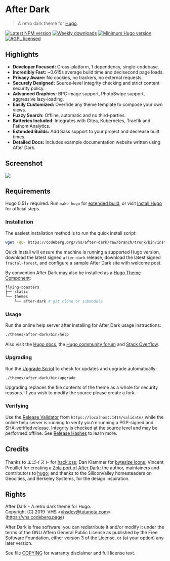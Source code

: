 # After Dark

> A retro dark theme for [Hugo].

[![Latest NPM version](https://flat.badgen.net/npm/v/after-dark)](https://www.npmjs.com/after-dark)
[![Weekly downloads](https://flat.badgen.net/npm/dw/after-dark)](https://www.npmjs.com/after-dark)
[![Minimum Hugo version](https://flat.badgen.net/badge/hugo/>=0.51/FF4088)](https://gohugo.io)
[![AGPL licensed](https://img.shields.io/npm/l/after-dark.svg?style=flat-square&longCache=true)](https://codeberg.org/vhs/after-dark/src/branch/trunk/COPYING)

## Highlights

- **Developer Focused:** Cross-platform, 1 dependency, single-codebase.
- **Incredibly Fast:** ~0.615s average build time and decisecond page loads.
- **Privacy Aware:** No cookies, no trackers, no external requests.
- **Securely Designed:** Source-level integrity checking and strict content security policy.
- **Advanced Graphics:** BPG image support, PhotoSwipe support, aggressive lazy-loading.
- **Easily Customized:** Override any theme template to compose your own views.
- **Fuzzy Search:** Offline, automatic and no third-parties.
- **Batteries Included**: Integrates with Gitea, Kubernetes, Traefik and Fathom Analytics.
- **Extended Builds:** Add Sass support to your project and decrease built times.
- **Detailed Docs:** Includes example documentation website written using After Dark.

## Screenshot

[![](https://codeberg.org/vhs/after-dark/raw/branch/trunk/docs/static/images/screenshots/after-dark-v6.15.0-homepage-fs8.png)](https://codeberg.org/vhs/after-dark)

## Requirements

Hugo 0.51+ required. Run `make hugo` for [extended build](https://vhs.codeberg.page/after-dark/feature/extended-builds/), or visit [Install Hugo](https://gohugo.io/installation/) for official steps.

### Installation

The easiest installation method is to run the quick install script:

```sh
wget -qO- https://codeberg.org/vhs/after-dark/raw/branch/trunk/bin/install | sh
```

Quick Install will ensure the machine is running a supported Hugo version, download the latest signed `after-dark` release, download the latest signed `fractal-forest`, and configure a sample After Dark site with welcome post.

By convention After Dark may also be installed as a [Hugo Theme Component](https://gohugo.io/hugo-modules/theme-components/):

```sh
flying-toasters
├── static
└── themes
    └── after-dark # git clone or submodule
```

### Usage

Run the online help server after installing for After Dark usage instructions:

```sh
./themes/after-dark/bin/help
```

Also visit the [Hugo docs](https://gohugo.io/documentation/), the [Hugo community forum](https://discourse.gohugo.io/) and [Stack Overflow](https://stackoverflow.com/questions/tagged/hugo).

### Upgrading

Run the [Upgrade Script](https://vhs.codeberg.page/after-dark/feature/upgrade-script/) to check for updates and upgrade automatically:

```sh
./themes/after-dark/bin/upgrade
```

Upgrading replaces the file contents of the theme as a whole for security reasons. If you wish to modify the source please create a fork.

### Verifying

Use the [Release Validator](https://vhs.codeberg.page/after-dark/validate/) from `https://localhost:1414/validate/` while the online help server is running to verify you're running a PGP-signed and SHA-verified release. Integrity is checked at the source level and may be performed offline. See [Release Hashes](https://vhs.codeberg.page/after-dark/feature/release-hashes/) to learn more.

## Credits

Thanks to エゴイスト for [hack.css]; Dan Klammer for [bytesize icons]; Vincent Prouillet for creating a [Zola port of After Dark]; the author, maintainers and contributors to [hugo]; and thanks to the SiliconValley homesteaders on Geocities, and Berkeley Systems, for the design inspiration.

## Rights

After Dark - A retro dark theme for Hugo.<br>
Copyright (C) 2019&nbsp;&nbsp;VHS &lt;vhsdev@tutanota.com&gt; (https://vhs.codeberg.page)

After Dark is free software: you can redistribute it and/or modify
it under the terms of the GNU Affero General Public License as published
by the Free Software Foundation, either version 3 of the License, or
(at your option) any later version.

See file [COPYING](./COPYING) for warranty disclaimer and full license text.

[hack.css]: https://hackcss.egoist.dev/
[hugo]: https://gohugo.io/
[bytesize icons]: https://github.com/danklammer/bytesize-icons
[Zola port of After Dark]: https://www.getzola.org/themes/after-dark/
